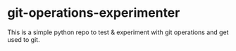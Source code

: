 # git-operations-experimenter
This is a simple python repo to test &amp; experiment with git operations and get used to git.
